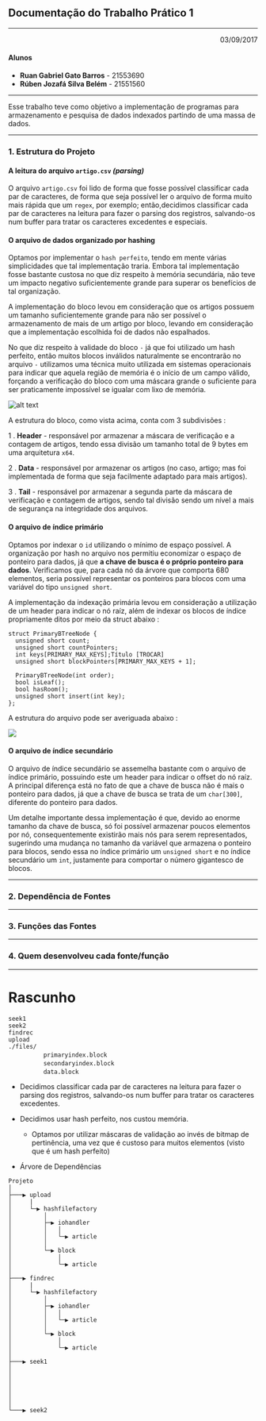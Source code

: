 ## Documentação do Trabalho Prático 1

---
<p align ="right"> 03/09/2017 </p>

#### Alunos 
  
  - **Ruan Gabriel Gato Barros** - 21553690
  - **Rúben Jozafá Silva Belém** - 21551560

---

Esse trabalho teve como objetivo a implementação de programas para armazenamento e pesquisa de dados indexados partindo de uma massa de dados.

---

### 1. Estrutura do Projeto

#### A leitura do arquivo `artigo.csv` *(parsing)*

O arquivo `artigo.csv` foi lido de forma que fosse possível classificar cada par de caracteres, de forma que seja possível ler o arquivo de forma muito mais rápida que um `regex`, por exemplo; então,decidimos classificar cada par de caracteres na leitura para fazer o parsing dos registros, salvando-os num buffer para tratar os caracteres excedentes e especiais.


#### O arquivo de dados organizado por hashing

Optamos por implementar o `hash perfeito`, tendo em mente várias simplicidades que tal implementação traria. Embora tal implementação fosse bastante custosa no que diz respeito à memória secundária, não teve um impacto negativo suficientemente grande para superar os benefícios de tal organização.

A implementação do bloco levou em consideração que os artigos possuem um tamanho suficientemente grande para não ser possível o armazenamento de mais de um artigo por bloco, levando em consideração que a implementação escolhida foi de dados não espalhados.

No que diz respeito à validade do bloco `-` já que foi utilizado um hash perfeito, então muitos blocos inválidos naturalmente se encontrarão no arquivo `-` utilizamos uma técnica muito utilizada em sistemas operacionais para indicar que aquela região de memória é o início de um campo válido, forçando a verificação do bloco com uma máscara grande o suficiente para ser praticamente impossível se igualar com lixo de memória.

![alt text](gfx/block.png "Descrição dos structs Block_t")

A estrutura do bloco, como vista acima, conta com 3 subdivisões : 

1 . **Header** - responsável por armazenar a máscara de verificação e a contagem de artigos, tendo essa divisão um tamanho total de 9 bytes em uma arquitetura `x64`.

2 . **Data** - responsável por armazenar os artigos (no caso, artigo; mas foi implementada de forma que seja facilmente adaptado para mais artigos).

3 . **Tail** - responsável por armazenar a segunda parte da máscara de verificação e contagem de artigos, sendo tal divisão sendo um nível a mais de segurança na integridade dos arquivos.


#### O arquivo de índice primário

Optamos por indexar o `id` utilizando o mínimo de espaço possível. A organização por hash no arquivo nos permitiu economizar o espaço de ponteiro para dados, já que **a chave de busca é o próprio ponteiro para dados**. Verificamos que, para cada nó da árvore que comporta 680 elementos, seria possível representar os ponteiros para blocos com uma variável do tipo `unsigned short`.

A implementação da indexação primária levou em consideração a utilização de um header para indicar o nó raíz, além de indexar os blocos de índice propriamente ditos por meio da struct abaixo : 

```
struct PrimaryBTreeNode {
  unsigned short count;
  unsigned short countPointers;
  int keys[PRIMARY_MAX_KEYS];Título [TROCAR]
  unsigned short blockPointers[PRIMARY_MAX_KEYS + 1];

  PrimaryBTreeNode(int order);
  bool isLeaf();
  bool hasRoom();
  unsigned short insert(int key);
};
```

A estrutura do arquivo pode ser averiguada abaixo : 

![](gfx/pindex.png)

#### O arquivo de índice secundário

O arquivo de índice secundário se assemelha bastante com o arquivo de índice primário, possuindo este um header para indicar o offset do nó raíz. A principal diferença está no fato de que a chave de busca não é mais o ponteiro para dados, já que a chave de busca se trata de um `char[300]`, diferente do ponteiro para dados. 

Um detalhe importante dessa implementação é que, devido ao enorme tamanho da chave de busca, só foi possível armazenar poucos elementos por nó, consequentemente existirão mais nós para serem representados, sugerindo uma mudança no tamanho da variável que armazena o ponteiro para blocos, sendo essa no índice primário um `unsigned short` e no índice secundário um `int`, justamente para comportar o número gigantesco de blocos.

---

### 2. Dependência de Fontes

---

### 3. Funções das Fontes

---

### 4. Quem desenvolveu cada fonte/função

---


# Rascunho
```seek1```<br>
```seek2```<br>
```findrec```<br>
```upload```<br>
```./files/```
<br>&nbsp;&nbsp;&nbsp;&nbsp;&nbsp;&nbsp;&nbsp;&nbsp;&nbsp;&nbsp;&nbsp;&nbsp;&nbsp;&nbsp;&nbsp;&nbsp;&nbsp;
```primaryindex.block```
<br>&nbsp;&nbsp;&nbsp;&nbsp;&nbsp;&nbsp;&nbsp;&nbsp;&nbsp;&nbsp;&nbsp;&nbsp;&nbsp;&nbsp;&nbsp;&nbsp;&nbsp;
```secondaryindex.block```
<br>&nbsp;&nbsp;&nbsp;&nbsp;&nbsp;&nbsp;&nbsp;&nbsp;&nbsp;&nbsp;&nbsp;&nbsp;&nbsp;&nbsp;&nbsp;&nbsp;&nbsp;
```data.block```

- Decidimos classificar cada par de caracteres na leitura para fazer o parsing dos registros, salvando-os num buffer para tratar os caracteres excedentes.
- Decidimos usar hash perfeito, nos custou memória.
  - Optamos por utilizar máscaras de validação ao invés de bitmap de pertinência, uma vez que é custoso para muitos elementos (visto que é um hash perfeito)

- Árvore de Dependências
```
Projeto
│
├───▶ upload
│     |
│     └─▶ hashfilefactory
│         │
│         ├─▶ iohandler
│         │   │
│         │   └─▶ article
│         │
│         └─▶ block
│             │
│             └─▶ article
│
├───▶ findrec
│     |
│     └─▶ hashfilefactory
│         │
│         ├─▶ iohandler
│         │   │
│         │   └─▶ article
│         │
│         └─▶ block
│             │
│             └─▶ article
│
├───▶ seek1
│     
│     
│     
│     
│     
│     
└───▶ seek2
```
